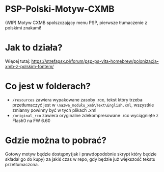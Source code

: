 # PSP-Polski-Motyw-CXMB
 (WIP) Motyw CXMB spolszczający menu PSP, pierwsze tłumaczenie z polskimi znakami!


# Jak to działa?
Więcej tutaj: https://strefapsx.pl/forum/psp-ps-vita-homebrew/polonizacja-xmb-z-polskim-fontem/

# Co jest w folderach?
- `/resources` zawiera wypakowane zasoby .rco, tekst który trzeba przetłumaczyć jest w `\nazwa_modułu_xmb\Text\English.xml`, wszystkie zmianny powinny być w tych plikach .xml
- `/original_rco` zawiera oryginalne zdekompresowane .rco wyciągnięte z Flash0 na FW 6.60

# Gdzie można to pobrać?
Gotowy motyw będzie dostępny(jak i prawdopodobnie skrypt który będzie składał go do kupy) za jakiś czas w repo, gdy będzie już większość tekstu przetłumaczona.
